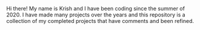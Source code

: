 Hi there! My name is Krish and I have been coding since the summer of 2020. I have made many projects over the years and this repository is a collection of my completed projects that have comments and been refined. 

